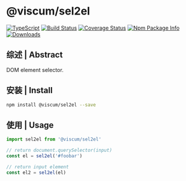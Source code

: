 # @viscum/sel2el

[![TypeScript](https://img.shields.io/badge/lang-typescript-blue.svg)](https://www.tslang.cn/) [![Build Status](https://travis-ci.org/yusangeng/@viscum/sel2el.svg?branch=master)](https://travis-ci.org/yusangeng/@viscum/sel2el) [![Coverage Status](https://coveralls.io/repos/github/yusangeng/@viscum/sel2el/badge.svg?branch=master)](https://coveralls.io/github/yusangeng/@viscum/sel2el?branch=master) [![Npm Package Info](https://badge.fury.io/js/@viscum/sel2el.svg)](https://www.npmjs.com/package/@viscum/sel2el) [![Downloads](https://img.shields.io/npm/dw/@viscum/sel2el.svg?style=flat)](https://www.npmjs.com/package/@viscum/sel2el)

## 综述 | Abstract

DOM element selector.

## 安装 | Install

``` bash
npm install @viscum/sel2el --save
```

## 使用 | Usage

``` ts
import sel2el from '@viscum/sel2el'

// return document.querySelector(input)
const el = sel2el('#foobar')

// return input element
const el2 = sel2el(el)
```
